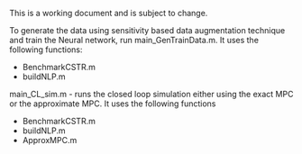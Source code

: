 This is a working document and is subject to change. 



To generate the data using sensitivity based data augmentation technique and train the Neural network, run main_GenTrainData.m. It uses the following functions:
* BenchmarkCSTR.m
* buildNLP.m

main_CL_sim.m - runs the closed loop simulation either using the exact MPC or the approximate MPC. It uses the following functions
* BenchmarkCSTR.m
* buildNLP.m
* ApproxMPC.m 
